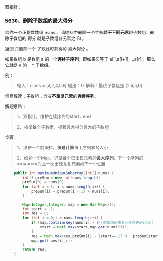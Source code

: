 双指针：

### 5630、删除子数组的最大得分

给你一个正整数数组 nums ，请你从中删除一个含有**若干不同元素**的子数组。删除子数组的 得分 就是子数组各元素之 和 。

返回 只删除一个 子数组可获得的 最大得分 。

如果数组 b 是数组 a 的一个**连续子序列**，即如果它等于 a[l],a[l+1],...,a[r] ，那么它就是 a 的一个子数组。

例：

> 输入：nums = [4,2,4,5,6]
> 输出：17
> 解释：最优子数组是 [2,4,5,6]


信息解读：子数组：含有**不重复元素**的**连续序列**。

解题思路：

>  1、双指针，维护连续序列的start，end
>
> 2、枚举每个子数组，找到最大得分最大的子数组

步骤：

> 1、维护一个前缀和，**快速计算**每个序列和的大小
>
> 2、维护一个Map，记录每个已出现元素的**最大序列**，下一个序列的==start==为上一次出现重复元素的下一个位置

```java
    public int maximumUniqueSubarray(int[] nums) {
        int[] preSum = new int[nums.length];
        preSum[0] = nums[0];
        for (int i = 1; i < nums.length;i++) {
            preSum[i] = preSum[i - 1] + nums[i];
        }

        Map<Integer,Integer> map = new HashMap<>();
        int start = -1;
        int res = 0;
        for (int i = 0;i < nums.length;i++) {
            if (map.containsKey(nums[i])) {//如果出现重复元素则更新start
                start = Math.max(start,map.get(nums[i]));
            }
            res = Math.max(res,preSum[i] - (start==-1? 0 : preSum[start]));
            map.put(nums[i],i);
        }
        return res;
    }
```


